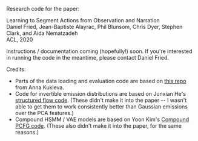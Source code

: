 Research code for the paper:

Learning to Segment Actions from Observation and Narration  
Daniel Fried, Jean-Baptiste Alayrac, Phil Blunsom, Chris Dyer, Stephen Clark, and Aida Nematzadeh  
ACL, 2020

Instructions / documentation coming (hopefully!) soon. If you're interested in running the code in the meantime, please contact Daniel Fried.

Credits:
- Parts of the data loading and evaluation code are based on [this repo](https://github.com/Annusha/slim_mallow) from Anna Kukleva.
- Code for invertible emission distributions are based on Junxian He's [structured flow code](https://github.com/jxhe/struct-learning-with-flow). (These didn't make it into the paper -- I wasn't able to get them to work consistently better than Gaussian emissions over the PCA features.)
- Compound HSMM / VAE models are based on Yoon Kim's [Compound PCFG code](https://github.com/harvardnlp/compound-pcfg). (These also didn't make it into the paper, for the same reasons.)
